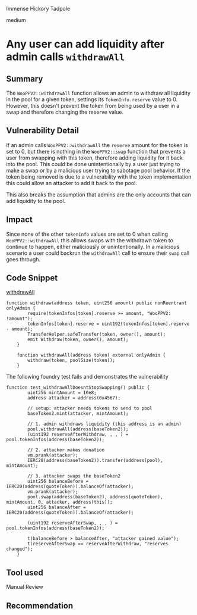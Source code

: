 Immense Hickory Tadpole

medium

# Any user can add liquidity after admin calls `withdrawAll`

## Summary
The `WooPPV2::withdrawAll` function allows an admin to withdraw all liquidity in the pool for a given token, settings its `TokenInfo.reserve` value to 0. However, this doesn't prevent the token from being used by a user in a swap and therefore changing the reserve value. 

## Vulnerability Detail
If an admin calls `WooPPV2::withdrawAll` the `reserve` amount for the token is set to 0, but there is nothing in the `WooPPV2::swap` function that prevents a user from swapping with this token, therefore adding liquidity for it back into the pool. This could  be done unintentionally by a user just trying to make a swap or by a malicious user trying to sabotage pool behavior. If the token being removed is due to a vulnerability with the token implementation this could allow an attacker to add it back to the pool. 

This also breaks the assumption that admins are the only accounts that can add liquidity to the pool.

## Impact
Since none of the other `tokenInfo` values are set to 0 when calling `WooPPV2::withdrawAll` this allows swaps with the withdrawn token to continue to happen, either maliciously or unintentionally. In a malicious scenario a user could backrun the `withdrawAll` call to ensure their `swap` call goes through.

## Code Snippet

[withdrawAll](https://github.com/sherlock-audit/2024-03-woofi-swap/blob/main/WooPoolV2/contracts/WooPPV2.sol#L315-L317)

```solidity
function withdraw(address token, uint256 amount) public nonReentrant onlyAdmin {
        require(tokenInfos[token].reserve >= amount, "WooPPV2: !amount");
        tokenInfos[token].reserve = uint192(tokenInfos[token].reserve - amount);
        TransferHelper.safeTransfer(token, owner(), amount);
        emit Withdraw(token, owner(), amount);
    }

    function withdrawAll(address token) external onlyAdmin {
        withdraw(token, poolSize(token));
    }
```
The following foundry test fails and demonstrates the vulnerability
```solidity
function test_withdrawAllDoesntStopSwapping() public {
        uint256 mintAmount = 10e8;
        address attacker = address(0x4567);

        // setup: attacker needs tokens to send to pool
        baseToken2.mint(attacker, mintAmount);

        // 1. admin withdraws liquidity (this address is an admin)
        pool.withdrawAll(address(baseToken2));
        (uint192 reserveAfterWithdraw, , , ) = pool.tokenInfos(address(baseToken2));

        // 2. attacker makes donation
        vm.prank(attacker);
        IERC20(address(baseToken2)).transfer(address(pool), mintAmount);

        // 3. attacker swaps the baseToken2
        uint256 balanceBefore = IERC20(address(quoteToken)).balanceOf(attacker);
        vm.prank(attacker);
        pool.swap(address(baseToken2), address(quoteToken), mintAmount, 0, attacker, address(this));
        uint256 balanceAfter = IERC20(address(quoteToken)).balanceOf(attacker);

        (uint192 reserveAfterSwap, , , ) = pool.tokenInfos(address(baseToken2));

        t(balanceBefore > balanceAfter, "attacker gained value");
        t(reserveAfterSwap == reserveAfterWithdraw, "reserves changed");
    }

```
## Tool used

Manual Review

## Recommendation

